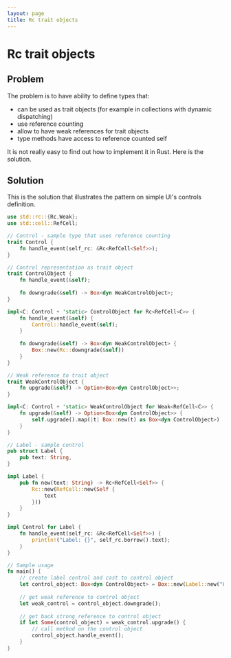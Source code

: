```yaml
---
layout: page
title: Rc trait objects
---
```


# Rc trait objects

## Problem

The problem is to have ability to define types that:
- can be used as trait objects (for example in collections with dynamic dispatching)
- use reference counting
- allow to have weak references for trait objects
- type methods have access to reference counted self

It is not really easy to find out how to implement it in Rust. Here is the solution.

## Solution

This is the solution that illustrates the pattern on simple UI's controls definition.

```rust
use std::rc::{Rc,Weak};
use std::cell::RefCell;

// Control - sample type that uses reference counting
trait Control {
    fn handle_event(self_rc: &Rc<RefCell<Self>>);
}

// Control representation as trait object
trait ControlObject {
    fn handle_event(&self);
    
    fn downgrade(&self) -> Box<dyn WeakControlObject>;
}

impl<C: Control + 'static> ControlObject for Rc<RefCell<C>> {
    fn handle_event(&self) {
        Control::handle_event(self);
    }
    
    fn downgrade(&self) -> Box<dyn WeakControlObject> {
        Box::new(Rc::downgrade(&self))
    }
}

// Weak reference to trait object
trait WeakControlObject {
    fn upgrade(&self) -> Option<Box<dyn ControlObject>>;
}

impl<C: Control + 'static> WeakControlObject for Weak<RefCell<C>> {
    fn upgrade(&self) -> Option<Box<dyn ControlObject>> {
        self.upgrade().map(|t| Box::new(t) as Box<dyn ControlObject>)
    }
}

// Label - sample control
pub struct Label {
    pub text: String,
}

impl Label {
    pub fn new(text: String) -> Rc<RefCell<Self>> {
        Rc::new(RefCell::new(Self {
            text
        }))
    }
}

impl Control for Label {
    fn handle_event(self_rc: &Rc<RefCell<Self>>) {
        println!("Label: {}", self_rc.borrow().text);
    }
}

// Sample usage
fn main() {
    // create label control and cast to control object
    let control_object: Box<dyn ControlObject> = Box::new(Label::new("Hello!".to_string()));
    
    // get weak reference to control object
    let weak_control = control_object.downgrade();
    
    // get back strong reference to control object
    if let Some(control_object) = weak_control.upgrade() {
        // call method on the control object
        control_object.handle_event();
    }
}
```